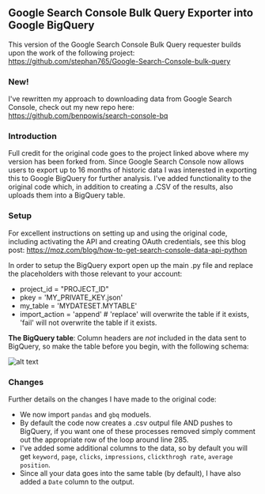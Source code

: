 ## Google Search Console Bulk Query Exporter into Google BigQuery

This version of the Google Search Console Bulk Query requester builds upon the work of the following project:
https://github.com/stephan765/Google-Search-Console-bulk-query

### New!
I've rewritten my approach to downloading data from Google Search Console, check out my new repo here:
https://github.com/benpowis/search-console-bq

### Introduction

Full credit for the original code goes to the project linked above where my version has been forked from.
Since Google Search Console now allows users to export up to 16 months of historic data I was interested in exporting this to Google BigQuery for
 further analysis. I've added functionality to the original code which, in addition to creating a .CSV of the results, also uploads them into a BigQuery table.
 
### Setup
For excellent instructions on setting up and using the original code, including activating the API and creating OAuth credentials, see this blog post:
https://moz.com/blog/how-to-get-search-console-data-api-python

In order to setup the BigQuery export open up the main .py file and replace the placeholders with those relevant to your account:

- project_id = "PROJECT_ID"
- pkey = 'MY_PRIVATE_KEY.json'
- my_table = 'MYDATESET.MYTABLE'
- import_action = 'append' # 'replace' will overwrite the table if it exists, 'fail' will not overwrite the table if it exists.

**The BigQuery table**: Column headers are *not* included in the data sent to BigQuery, so make the table before you begin, with the following schema:

![alt text](https://image.ibb.co/mk9EEo/Capture.png "Sample BigQuery schema")

### Changes
Further details on the changes I have made to the original code:
- We now import `pandas` and `gbq` moduels.
- By default the code now creates a .csv outpul file AND pushes to BigQuery, if you want one of these processes removed simply comment out the appropriate row of the loop around line 285.
- I've added some additional columns to the data, so by default you will get `keyword`, `page`, `clicks`, `impressions`, `clickthrogh rate`, `average position`.
- Since all your data goes into the same table (by default), I have also added a `Date` column to the output.
